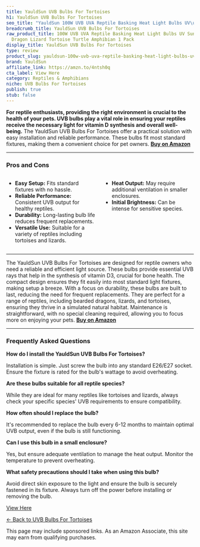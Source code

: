 ```yaml
---
title: YauldSun UVB Bulbs For Tortoises
h1: YauldSun UVB Bulbs For Tortoises
seo_title: "YauldSun 100W UVB UVA Reptile Basking Heat Light Bulbs UV\u2026"
breadcrumb_title: YauldSun UVB Bulbs For Tortoises
raw_product_title: 100W UVB UVA Reptile Basking Heat Light Bulbs UV Sun Lamp for Bearded
  Dragon Lizard Tortoise Turtle Amphibian 1 Pack
display_title: YauldSun UVB Bulbs For Tortoises
type: review
product_slug: yauldsun-100w-uvb-uva-reptile-basking-heat-light-bulbs-uv-sun-lamp-for-4b0d3065
brand: YauldSun
affiliate_link: https://amzn.to/4ntsh0q
cta_label: View Here
category: Reptiles & Amphibians
niche: UVB Bulbs For Tortoises
publish: true
stub: false
---
```


<div id="intro" class="full-width">
  <p><strong>For reptile enthusiasts, providing the right environment is crucial to the health of your pets. UVB bulbs play a vital role in ensuring your reptiles receive the necessary light for vitamin D synthesis and overall well-being.</strong> The YauldSun UVB Bulbs For Tortoises offer a practical solution with easy installation and reliable performance. These bulbs fit most standard fixtures, making them a convenient choice for pet owners. <a href="https://amzn.to/4ntsh0q" rel="nofollow sponsored noopener" target="_blank"><strong>Buy on Amazon</strong></a></p>
</div>

<hr />
<h3 id="pros-cons">Pros and Cons</h3>
<div class="pc-grid" style="display:grid;grid-template-columns:1fr 1fr;gap:16px;">
  <ul>
    <li><strong>Easy Setup:</strong> Fits standard fixtures with no hassle.</li>
    <li><strong>Reliable Performance:</strong> Consistent UVB output for healthy reptiles.</li>
    <li><strong>Durability:</strong> Long-lasting bulb life reduces frequent replacements.</li>
    <li><strong>Versatile Use:</strong> Suitable for a variety of reptiles including tortoises and lizards.</li>
  </ul>
  <ul>
    <li><strong>Heat Output:</strong> May require additional ventilation in smaller enclosures.</li>
    <li><strong>Initial Brightness:</strong> Can be intense for sensitive species.</li>
  </ul>
</div>
<hr />

<div class="full-width">
  <p>The YauldSun UVB Bulbs For Tortoises are designed for reptile owners who need a reliable and efficient light source. These bulbs provide essential UVB rays that help in the synthesis of vitamin D3, crucial for bone health. The compact design ensures they fit easily into most standard light fixtures, making setup a breeze. With a focus on durability, these bulbs are built to last, reducing the need for frequent replacements. They are perfect for a range of reptiles, including bearded dragons, lizards, and tortoises, ensuring they thrive in a simulated natural habitat. Maintenance is straightforward, with no special cleaning required, allowing you to focus more on enjoying your pets. <a href="https://amzn.to/4ntsh0q" rel="nofollow sponsored noopener" target="_blank"><strong>Buy on Amazon</strong></a></p>
</div>

<hr />
<h3 id="faqs">Frequently Asked Questions</h3>

<p><strong>How do I install the YauldSun UVB Bulbs For Tortoises?</strong></p>
<p>Installation is simple. Just screw the bulb into any standard E26/E27 socket. Ensure the fixture is rated for the bulb's wattage to avoid overheating.</p>

<p><strong>Are these bulbs suitable for all reptile species?</strong></p>
<p>While they are ideal for many reptiles like tortoises and lizards, always check your specific species' UVB requirements to ensure compatibility.</p>

<p><strong>How often should I replace the bulb?</strong></p>
<p>It's recommended to replace the bulb every 6-12 months to maintain optimal UVB output, even if the bulb is still functioning.</p>

<p><strong>Can I use this bulb in a small enclosure?</strong></p>
<p>Yes, but ensure adequate ventilation to manage the heat output. Monitor the temperature to prevent overheating.</p>

<p><strong>What safety precautions should I take when using this bulb?</strong></p>
<p>Avoid direct skin exposure to the light and ensure the bulb is securely fastened in its fixture. Always turn off the power before installing or removing the bulb.</p>
<p><a class="btn" href="https://amzn.to/4ntsh0q" target="_blank" rel="nofollow sponsored noopener">View Here</a></p>
<p><a href="/roundups/reptiles-amphibians/uvb-bulbs-for-tortoises/">← Back to UVB Bulbs For Tortoises</a></p>
<aside class="disclosure">This page may include sponsored links. As an Amazon Associate, this site may earn from qualifying purchases.</aside>
